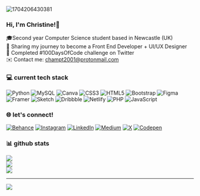 

![1704206430381](https://github.com/ChristineHampton/ChristineHampton/assets/86518407/2a2f913b-4620-45a4-9576-246684e2ee2f)



### Hi, I'm Christine!👋

🎓Second year Computer Science student based in Newcastle (UK) <br>
🧠 Sharing my journey to become a Front End Developer + UI/UX Designer <br>
🚀 Completed #100DaysOfCode challenge on Twitter <br>
✉️ Contact me: champt2001@protonmail.com 

### 💻 current tech stack
![Python](https://img.shields.io/badge/python-3670A0?style=for-the-badge&logo=python&logoColor=ffdd54) ![MySQL](https://img.shields.io/badge/mysql-4479A1.svg?style=for-the-badge&logo=mysql&logoColor=white) ![Canva](https://img.shields.io/badge/Canva-%2300C4CC.svg?style=for-the-badge&logo=Canva&logoColor=white) ![CSS3](https://img.shields.io/badge/css3-%231572B6.svg?style=for-the-badge&logo=css3&logoColor=white) ![HTML5](https://img.shields.io/badge/html5-%23E34F26.svg?style=for-the-badge&logo=html5&logoColor=white) ![Bootstrap](https://img.shields.io/badge/bootstrap-%238511FA.svg?style=for-the-badge&logo=bootstrap&logoColor=white) ![Figma](https://img.shields.io/badge/figma-%23F24E1E.svg?style=for-the-badge&logo=figma&logoColor=white) ![Framer](https://img.shields.io/badge/Framer-black?style=for-the-badge&logo=framer&logoColor=blue) ![Sketch](https://img.shields.io/badge/Sketch-FFB387?style=for-the-badge&logo=sketch&logoColor=black) ![Dribbble](https://img.shields.io/badge/Dribbble-EA4C89?style=for-the-badge&logo=dribbble&logoColor=white) ![Netlify](https://img.shields.io/badge/netlify-%23000000.svg?style=for-the-badge&logo=netlify&logoColor=#00C7B7) ![PHP](https://img.shields.io/badge/php-%23777BB4.svg?style=for-the-badge&logo=php&logoColor=white) ![JavaScript](https://img.shields.io/badge/javascript-%23323330.svg?style=for-the-badge&logo=javascript&logoColor=%23F7DF1E)

### 🌐 let's connect!
[![Behance](https://img.shields.io/badge/Behance-1769ff?logo=behance&logoColor=white)](https://behance.net/https://www.behance.net/champt20011) [![Instagram](https://img.shields.io/badge/Instagram-%23E4405F.svg?logo=Instagram&logoColor=white)](https://instagram.com/https://www.instagram.com/christine.hampton/) [![LinkedIn](https://img.shields.io/badge/LinkedIn-%230077B5.svg?logo=linkedin&logoColor=white)](https://linkedin.com/in/https://www.linkedin.com/in/christine-hampton/) [![Medium](https://img.shields.io/badge/Medium-12100E?logo=medium&logoColor=white)](https://medium.com/@https://medium.com/@champt2001_54842) [![X](https://img.shields.io/badge/X-black.svg?logo=X&logoColor=white)](https://x.com/https://twitter.com/christinehampt) [![Codepen](https://img.shields.io/badge/Codepen-000000?style=for-the-badge&logo=codepen&logoColor=white)](https://codepen.io/https://codepen.io/christinehampt) 


### 📊 github stats
![](https://github-readme-stats.vercel.app/api?username=ChristineHampton&theme=dark&hide_border=false&include_all_commits=false&count_private=false)<br/>
![](https://github-readme-streak-stats.herokuapp.com/?user=ChristineHampton&theme=dark&hide_border=false)<br/>
![](https://github-readme-stats.vercel.app/api/top-langs/?username=ChristineHampton&theme=dark&hide_border=false&include_all_commits=false&count_private=false&layout=compact)

---
[![](https://visitcount.itsvg.in/api?id=ChristineHampton&icon=0&color=0)](https://visitcount.itsvg.in)

<!-- Proudly created with GPRM ( https://gprm.itsvg.in ) -->


